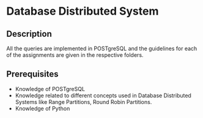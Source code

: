# Database Distributed System

## Description
All the queries are implemented in POSTgreSQL and the guidelines for each of the assignments are given in the respective folders.

## Prerequisites
* Knowledge of POSTgreSQL
* Knowledge related to different concepts used in Database Distributed Systems like Range Partitions, Round Robin Partitions.
* Knowledge of Python
